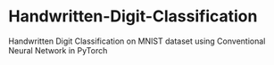 # Handwritten-Digit-Classification
Handwritten Digit Classification on MNIST dataset using Conventional Neural Network in PyTorch
